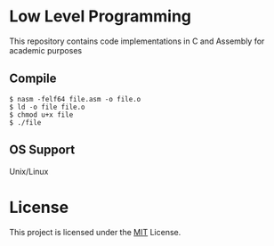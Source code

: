 # Low Level Programming

This repository contains code implementations in C and Assembly ​​for academic purposes

## Compile

```
$ nasm -felf64 file.asm -o file.o
$ ld -o file file.o
$ chmod u+x file
$ ./file
```

## OS Support

Unix/Linux

# License

This project is licensed under the [MIT](https://github.com/imsouza/low-level-programming/blob/main/LICENSE) License.
